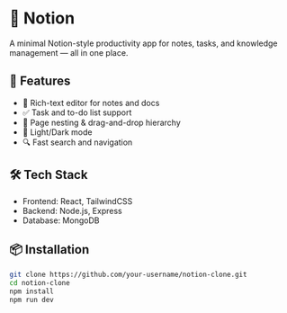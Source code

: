 # 🧠 Notion 

A minimal Notion-style productivity app for notes, tasks, and knowledge management — all in one place.

## 🚀 Features

- 📝 Rich-text editor for notes and docs  
- ✅ Task and to-do list support  
- 📂 Page nesting & drag-and-drop hierarchy  
- 🌙 Light/Dark mode  
- 🔍 Fast search and navigation  

## 🛠️ Tech Stack

- Frontend: React, TailwindCSS  
- Backend: Node.js, Express  
- Database: MongoDB

## 📦 Installation

```bash
git clone https://github.com/your-username/notion-clone.git
cd notion-clone
npm install
npm run dev
